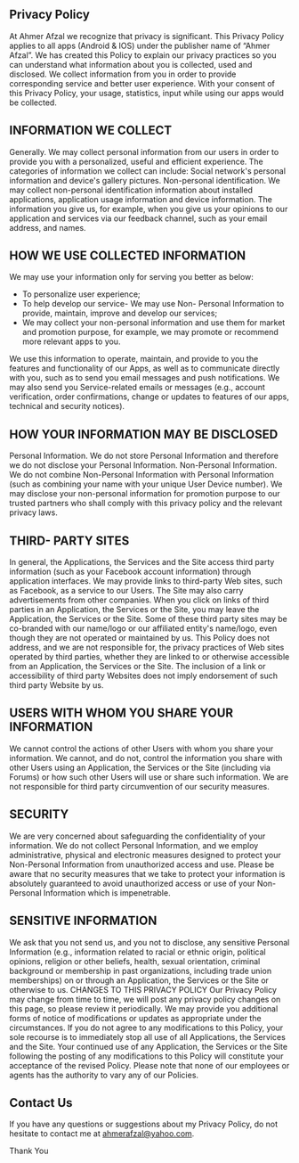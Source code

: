 
## Privacy Policy

At Ahmer Afzal we recognize that privacy is significant. This Privacy Policy applies to all apps (Android & IOS) under the publisher name of “Ahmer Afzal”. We has created this Policy to explain our privacy practices so you can understand what information about you is collected, used and disclosed. We collect information from you in order to provide corresponding service and better user experience. With your consent of this Privacy Policy, your usage, statistics, input while using our apps would be collected.

## INFORMATION WE COLLECT

Generally. We may collect personal information from our users in order to provide you with a personalized, useful and efficient experience. The categories of information we collect can include: Social network's personal information and device's gallery pictures.
Non-personal identification. We may collect non-personal identification information about installed applications, application usage information and device information. The information you give us, for example, when you give us your opinions to our application and services via our feedback channel, such as your email address, and names.

## HOW WE USE COLLECTED INFORMATION

We may use your information only for serving you better as below:

 - To personalize user experience;
 - To help develop our service- We may use Non- Personal Information to provide, maintain, improve and develop our services;
 - We may collect your non-personal information and use them for market and promotion purpose, for example, we may promote or recommend more relevant apps to you.

We use this information to operate, maintain, and provide to you the features and functionality of our Apps, as well as to communicate directly with you, such as to send you email messages and push notifications. We may also send you Service-related emails or messages (e.g., account verification, order confirmations, change or updates to features of our apps, technical and security notices).

## HOW YOUR INFORMATION MAY BE DISCLOSED

Personal Information. We do not store Personal Information and therefore we do not disclose your Personal Information.
Non-Personal Information. We do not combine Non-Personal Information with Personal Information (such as combining your name with your unique User Device number).
We may disclose your non-personal information for promotion purpose to our trusted partners who shall comply with this privacy policy and the relevant privacy laws.

## THIRD- PARTY SITES

In general, the Applications, the Services and the Site access third party information (such as your Facebook account information) through application interfaces. We may provide links to third-party Web sites, such as Facebook, as a service to our Users. The Site may also carry advertisements from other companies. When you click on links of third parties in an Application, the Services or the Site, you may leave the Application, the Services or the Site. Some of these third party sites may be co-branded with our name/logo or our affiliated entity's name/logo, even though they are not operated or maintained by us. This Policy does not address, and we are not responsible for, the privacy practices of Web sites operated by third parties, whether they are linked to or otherwise accessible from an Application, the Services or the Site. The inclusion of a link or accessibility of third party Websites does not imply endorsement of such third party Website by us.

## USERS WITH WHOM YOU SHARE YOUR INFORMATION

We cannot control the actions of other Users with whom you share your information. We cannot, and do not, control the information you share with other Users using an Application, the Services or the Site (including via Forums) or how such other Users will use or share such information. We are not responsible for third party circumvention of our security measures.

## SECURITY

We are very concerned about safeguarding the confidentiality of your information. We do not collect Personal Information, and we employ administrative, physical and electronic measures designed to protect your Non-Personal Information from unauthorized access and use. Please be aware that no security measures that we take to protect your information is absolutely guaranteed to avoid unauthorized access or use of your Non-Personal Information which is impenetrable.

## SENSITIVE INFORMATION

We ask that you not send us, and you not to disclose, any sensitive Personal Information (e.g., information related to racial or ethnic origin, political opinions, religion or other beliefs, health, sexual orientation, criminal background or membership in past organizations, including trade union memberships) on or through an Application, the Services or the Site or otherwise to us.
CHANGES TO THIS PRIVACY POLICY
Our Privacy Policy may change from time to time, we will post any privacy policy changes on this page, so please review it periodically. We may provide you additional forms of notice of modifications or updates as appropriate under the circumstances.
If you do not agree to any modifications to this Policy, your sole recourse is to immediately stop all use of all Applications, the Services and the Site. Your continued use of any Application, the Services or the Site following the posting of any modifications to this Policy will constitute your acceptance of the revised Policy. Please note that none of our employees or agents has the authority to vary any of our Policies.

## Contact Us

If you have any questions or suggestions about my Privacy Policy, do not hesitate to contact me at ahmerafzal@yahoo.com.

Thank You

